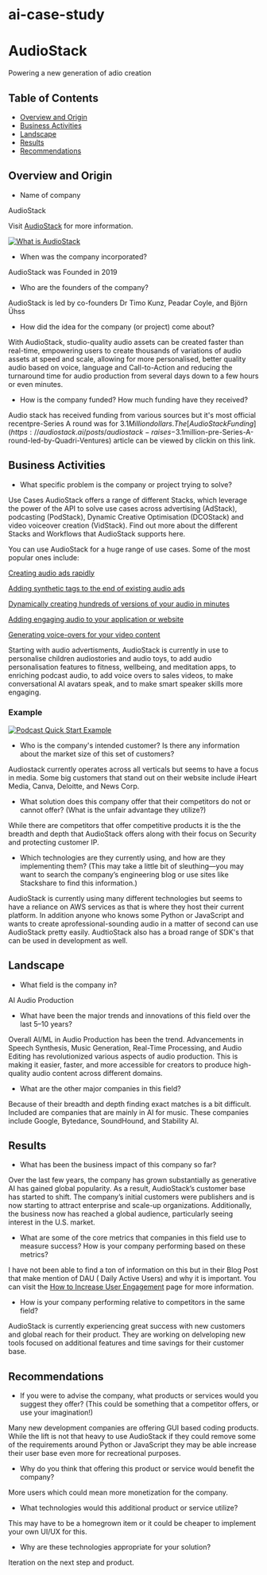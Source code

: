 # ai-case-study

# AudioStack

Powering a new generation of adio creation

## Table of Contents

- [Overview and Origin](#Overview_and_Origin)
- [Business Activities](#Business_Activities)
- [Landscape](#Landscape)
- [Results](#Results)
- [Recommendations](#Recommendations)

## Overview and Origin

* Name of company

AudioStack

Visit [AudioStack](https://audiostack.ai/) for more information.


[![What is AudioStack](https://img.youtube.com/vi/qy-kGsnMOR8/0.jpg)](https://www.youtube.com/watch?v=qy-kGsnMOR8)


* When was the company incorporated?

AudioStack was Founded in 2019

* Who are the founders of the company?

AudioStack is led by co-founders Dr Timo Kunz, Peadar Coyle, and Björn Ühss

* How did the idea for the company (or project) come about?

With AudioStack, studio-quality audio assets can be created faster than real-time, empowering users to create thousands of variations of audio assets at speed and scale, allowing for more personalised, better quality audio based on voice, language and Call-to-Action and reducing the turnaround time for audio production from several days down to a few hours or even minutes.

* How is the company funded? How much funding have they received?

Audio stack has received funding from various sources but it's most official recentpre-Series A round was for $3.1 Million dollars.  The [AudioStack Funding](https://audiostack.ai/posts/audiostack-raises-$3.1million-pre-Series-A-round-led-by-Quadri-Ventures) article can be viewed by clickin on this link.

## Business Activities

* What specific problem is the company or project trying to solve?

Use Cases
AudioStack offers a range of different Stacks, which leverage the power of the API to solve use cases across advertising (AdStack), podcasting (PodStack), Dynamic Creative Optimisation (DCOStack) and video voiceover creation (VidStack). Find out more about the different Stacks and Workflows that AudioStack supports here.

You can use AudioStack for a huge range of use cases. Some of the most popular ones include:

[Creating audio ads rapidly](https://docs.audiostack.ai/docs/beginners-guide-your-first-audio)

[Adding synthetic tags to the end of existing audio ads](https://docs.audiostack.ai/docs/advanced-timing-example-add-a-tag-to-the-end-of-an-advert)

[Dynamically creating hundreds of versions of your audio in minutes](https://docs.audiostack.ai/docs/ai-dynamic-creative-optimisations-quickstart)

[Adding engaging audio to your application or website](https://docs.audiostack.ai/docs/sdks)

[Generating voice-overs for your video content](https://docs.audiostack.ai/docs/video-voiceover-usecase)

Starting with audio advertisments, AudioStack is currently in use to personalise children audiostories and audio toys, to add audio personalisation features to fitness, wellbeing, and meditation apps, to enriching podcast audio, to add voice overs to sales videos, to make conversational AI avatars speak, and to make smart speaker skills more engaging.

### Example


[![Podcast Quick Start Example](https://img.youtube.com/vi/_hAjlq97P9k/0.jpg)](https://www.youtube.com/watch?v=_hAjlq97P9k)


* Who is the company's intended customer? Is there any information about the market size of this set of customers?

Audiostack currently operates across all verticals but seems to have a focus in media.  Some big customers that stand out on their website include iHeart Media, Canva, Deloitte, and News Corp.

* What solution does this company offer that their competitors do not or cannot offer? (What is the unfair advantage they utilize?)

While there are competitors that offer competitive products it is the the breadth and depth that AudioStack offers along with their focus on Security and protecting customer IP.

* Which technologies are they currently using, and how are they implementing them? (This may take a little bit of sleuthing&mdash;you may want to search the company’s engineering blog or use sites like Stackshare to find this information.)

AudioStack is currently using many different technologies but seems to have a reliance on AWS services as that is where they host their current platform.  In addition anyone who knows some Python or JavaScript and wants to create aprofessional-sounding audio in a matter of second can use AudioStack pretty easily.  AudtioStack also has a broad range of SDK's that can be used in development as well.


## Landscape

* What field is the company in?

AI Audio Production

* What have been the major trends and innovations of this field over the last 5&ndash;10 years?

Overall AI/ML in Audio Production has been the trend.  Advancements in Speech Synthesis, Music Generation, Real-Time Processing, and Audio Editing has revolutionized various aspects of audio production.  This is making it easier, faster, and more accessible for creators to produce high-quality audio content across different domains.

* What are the other major companies in this field?

Because of their breadth and depth finding exact matches is a bit difficult.  Included are companies that are mainly in AI for music.  These companies include Google, Bytedance, SoundHound, and Stability AI.

## Results

* What has been the business impact of this company so far?

Over the last few years, the company has grown substantially as generative AI has gained global popularity. As a result, AudioStack’s customer base has started to shift. The company’s initial customers were publishers and is now starting to attract enterprise and scale-up organizations. Additionally, the business now has reached a global audience, particularly seeing interest in the U.S. market. 

* What are some of the core metrics that companies in this field use to measure success? How is your company performing based on these metrics?

I have not been able to find a ton of information on this but in their Blog Post that make mention of DAU ( Daily Active Users) and why it is important.  You can visit the [How to Increase User Engagement](https://audiostack.ai/posts/how-to-increase-user-engagement-for-you-app-using-audio) page for more information.


* How is your company performing relative to competitors in the same field?

AudioStack is currently experiencing great success with new customers and global reach for their product.  They are working on delveloping new tools focused on additional features and time savings for their customer base.

## Recommendations

* If you were to advise the company, what products or services would you suggest they offer? (This could be something that a competitor offers, or use your imagination!)

Many new development companies are offering GUI based coding products.  While the lift is not that heavy to use AudioStack if they could remove some of the requirements around Python or JavaScript they may be able increase their user base even more for recreational purposes.

* Why do you think that offering this product or service would benefit the company?

More users which could mean more monetization for the company.

* What technologies would this additional product or service utilize?

This may have to be a homegrown item or it could be cheaper to implement your own UI/UX for this.

* Why are these technologies appropriate for your solution?

Iteration on the next step and product.